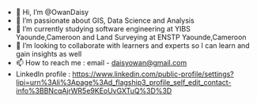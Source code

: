 - 👋 Hi, I’m @OwanDaisy
- 👀 I’m passionate about GIS, Data Science and Analysis
- 🌱 I’m currently studying software engineering at YIBS Yaounde,Cameroon and Land Surveying at ENSTP Yaounde,Cameroon
- 💞️ I’m looking to collaborate with learners and experts so I can learn and gain insights as well
- 📫 How to reach me : email - daisyowan@gmail.com
- LinkedIn profile : https://www.linkedin.com/public-profile/settings?lipi=urn%3Ali%3Apage%3Ad_flagship3_profile_self_edit_contact-info%3BBNcqAjrWR5e9KEoUvGXTuQ%3D%3D
  

<!---
OwanDaisy/OwanDaisy is a ✨ special ✨ repository because its `README.md` (this file) appears on your GitHub profile.
You can click the Preview link to take a look at your changes.
--->
